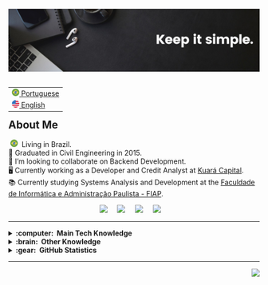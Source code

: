 <img src="images/capa.jpg"></img>

<table align="right">
 <tr><td><a href="README.md"><img src="images/brazil.png" height="15"> Portuguese</a></td></tr>
 <tr><td><a href="README_en.md"><img src="images/united-states.png" height="15"> English</a></td></tr>
</table>

<br>

## About Me

&nbsp;<img src="images/brazil.png" height="15">&nbsp; Living in Brazil.\
👷 Graduated in Civil Engineering in 2015.\
👯 I’m looking to collaborate on Backend Development.\
🖥️ Currently working as a Developer and Credit Analyst at [Kuará Capital](https://kuaracapital.com/en/).\
📚 Currently studying Systems Analysis and Development at the [Faculdade de Informática e Administração Paulista - FIAP](https://www.fiap.com.br/).

<p align="center">
    <a href="https://github.com/KaueCaponero"><img src="https://img.shields.io/badge/GitHub-100000?style=for-the-badge&logo=github&logoColor=white" /></a>&nbsp;&nbsp;&nbsp;&nbsp;
  <a href="mailto:caponerokaue@gmail.com?subject=Olá%20Kaue%20Caponero"><img src="https://img.shields.io/badge/gmail-%23D14836.svg?&style=for-the-badge&logo=gmail&logoColor=white" /></a>&nbsp;&nbsp;&nbsp;&nbsp;
  <a href="https://www.linkedin.com/in/kauecaponero/"><img src="https://img.shields.io/badge/linkedin-%230077B5.svg?&style=for-the-badge&logo=linkedin&logoColor=white" /></a>&nbsp;&nbsp;&nbsp;&nbsp;
  <a href="http://api.whatsapp.com/send?1=pt_BR&phone=5511983090659"><img src="https://img.shields.io/badge/WhatsApp-25D366?style=for-the-badge&logo=whatsapp&logoColor=white" /></a>&nbsp;&nbsp;&nbsp;&nbsp;
</p>

<hr/>

<details>
  <summary><b>:computer: &nbsp;Main Tech Knowledge</b></summary>
  <br> 
  <h4>Backend</b></h4>
  <p>
    <img alt="Java" src="https://img.shields.io/badge/Java-ED8B00?style=flat&logo=openjdk&logoColor=white">
    <img alt="Python" src="https://img.shields.io/badge/Python-3776AB?style=flat&logo=python&logoColor=white">
    <img alt="FastAPI" src="https://img.shields.io/badge/FastAPI-005571?style=flat&logo=fastapi)">
    <img alt="JavaScript" src="https://img.shields.io/badge/JAVASCRIPT-323330.svg?&style=flat&logo=javascript&logoColor=%23F7DF1E">
  </p>
  <h4>Front-end</h4>
  <p style="text-align:center;">
    <img alt="HTML5" src="https://img.shields.io/badge/HTML5-E34F26.svg?&style=flat&logo=html5&logoColor=white">
    <img alt="CSS3" src="https://img.shields.io/badge/CSS3-%231572B6.svg?&style=flat&logo=css3&logoColor=white">
    <img alt="React" src="https://img.shields.io/badge/React-20232A?style=flat&logo=react&logoColor=white">
    <img alt="React Native" src="https://img.shields.io/badge/React_Native-20232A?style=flat&logo=react&logoColor=61DAFB">
    <img alt="Bootstrap" src="https://img.shields.io/badge/Bootstrap-563D7C?style=flat&logo=bootstrap&logoColor=white">
  </p>
  <h4>Version Control</h4>
  <p style="text-align:center;">
    <img alt="Git" src="https://img.shields.io/badge/GIT-%23F05033.svg?&style=flat&logo=git&logoColor=white">
    <img alt="GitHub" src="https://img.shields.io/badge/GITHUB-%23121011.svg?&style=flat&logo=github&logoColor=white">
  </p>
  <h4>IDEs and Tools</h4>
  <p style="text-align:center;">
    <img alt="Eclipse" src="https://img.shields.io/badge/ECLIPSE-2C2255.svg?&style=flat&logo=eclipse">
    <img alt="Maven" src="https://img.shields.io/badge/MAVEN-C71A36.svg?&style=flat&logo=apache-maven">
    <img alt="Oracle" src="https://img.shields.io/badge/Oracle-F80000?style=flat&logo=Oracle&logoColor=white">
    <img alt="Postman" src="https://img.shields.io/badge/Postman-FF6C37?style=flat&logo=postman&logoColor=white">
    <img alt="Insomnia" src = "https://img.shields.io/badge/Insomnia-black?style=flat&logo=insomnia&logoColor=5849BE">
    <img alt="Visual Studio Code" src="https://img.shields.io/badge/Visual_Studio_Code-0078D4?style=flat&logo=visual%20studio%20code&logoColor=white">
    <img alt="Figma" src="https://img.shields.io/badge/Figma-F24E1E?style=flat&logo=figma&logoColor=white">
    <img alt="PowerBI" src="https://img.shields.io/badge/Power_Bi-F2C811?style=flat&logo=powerbi&logoColor=black">
    <img alt="Microsoft Excel" src="https://img.shields.io/badge/Microsoft_Excel-217346?style=flat&logo=microsoft-excel&logoColor=white">
    <img alt="Microsoft Office" src="https://img.shields.io/badge/Microsoft_Office-D83B01?style=flat&logo=microsoft-office&logoColor=white">
    <img alt="Google Sheets" src="https://img.shields.io/badge/Google%20Sheets-34A853?style=flat&logo=google-sheets&logoColor=white">
    <img alt="Google Colab" src="https://img.shields.io/badge/Colab-F9AB00?style=flat&logo=googlecolab&color=white">
    <img alt="Trello" src="https://img.shields.io/badge/Trello-0052CC?style=flat&logo=trello&logoColor=white">
    <img alt="Todoist" src="https://img.shields.io/badge/Todoist-E44332?style=flat&logo=todoist&logoColor=white">
  </p>
  <h4>Others</h4>
  <p style="text-align:center;">
    <img alt="Clean Architecture" src="https://img.shields.io/badge/CLEAN%20ARCHITECTURE-6DB33F.svg?&style=flat&logoColor=white">
    <img alt="SCRUM" src="https://img.shields.io/badge/SCRUM-6DB33F.svg?&style=flat&logo=ddd&logoColor=white">
  </p>
  <hr>
</details>

<details>
  <summary><b>:brain: &nbsp;Other Knowledge</b></summary>
  <h4>IDEs and Tools</h4>
    <p style="text-align:center;">
      <img alt="NodeJS" src="https://img.shields.io/badge/NODEJS-339933.svg?&style=flat&logo=node.js&logoColor=white">&nbsp;
    </p>
  <hr>
</details>

<details>
  <summary><b>:gear: &nbsp;GitHub Statistics</b></summary>
  <br/>
    <p align="center">
       <img src="https://github-profile-trophy.vercel.app/?username=kauecaponero&theme=onestar&margin-w=15&no-bg=true&column=-1&no-frame=true" alt="GitHub trophies of ryo-ma" />
    </p>
    <p align="center">
        <img height="137px" src="https://github-readme-streak-stats.herokuapp.com/?user=KaueCaponero&theme=transparent&hide_border=true" />
    </p>
    <p align="center">
        <img height="137px" src="https://github-readme-stats.vercel.app/api?username=kauecaponero&hide_title=true&hide_border=true&show_icons=true&include_all_commits=true&count_private=true&line_height=21&theme=transparent" /> <img height="137px" src="https://github-readme-stats.vercel.app/api/top-langs/?username=kauecaponero&hide=html&hide_title=true&hide_border=true&layout=compact&langs_count=8&theme=transparent" />
    </p>
</details>

<hr/>

<p align="right">
<img src="https://komarev.com/ghpvc/?username=kauecaponero&style=plastic&label=Views"><img>
</p>
